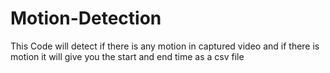 # Motion-Detection
This Code will detect if there is any motion in captured video and if there is motion it will give you the start and end time as a csv file
